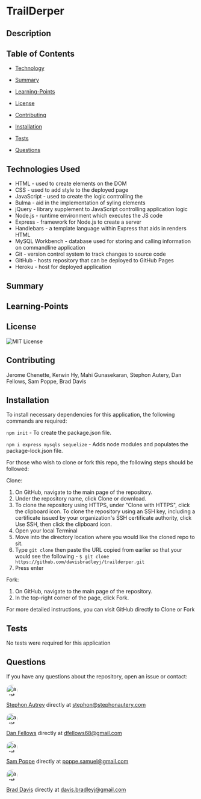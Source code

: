 # TrailDerper

## Description



## Table of Contents

  * [Technology](#Technology)

  * [Summary](#Summary)

  * [Learning-Points](#Learning-Points)
  
  * [License](#License)
  
  * [Contributing](#Contributing)
  
  * [Installation](#Installation)
  
  * [Tests](#Tests)
  
  * [Questions](#Questions)

## Technologies Used
- HTML - used to create elements on the DOM
- CSS - used to add style to the deployed page
- JavaScript - used to create the logic controlling the 
- Bulma - aid in the implementation of syling elements
- jQuery - library supplement to JavaScript controlling application logic
- Node.js - runtime environment which executes the JS code
- Express - framework for Node.js to create a server
- Handlebars - a template language within Express that aids in renders HTML
- MySQL Workbench - database used for storing and calling information on commandline application
- Git - version control system to track changes to source code
- GitHub - hosts repository that can be deployed to GitHub Pages
- Heroku - host for deployed application

## Summary


## Learning-Points



## License

![MIT License](https://img.shields.io/badge/license-MIT-blue.svg)

## Contributing

Jerome Chenette, Kerwin Hy, Mahi Gunasekaran, Stephon Autery, Dan Fellows, Sam Poppe, Brad Davis

## Installation

To install necessary dependencies for this application, the following commands are required:

`npm init` - To create the package.json file.

`npm i express mysqls sequelize` - Adds node modules and populates the package-lock.json file.

For those who wish to clone or fork this repo, the following steps should be followed:

Clone:
1) On GitHub, navigate to the main page of the repository.
2) Under the repository name, click Clone or download.
3) To clone the repository using HTTPS, under "Clone with HTTPS", click the clipboard icon. To clone the repository using an SSH key, including a certificate issued by your organization's SSH certificate authority, click Use SSH, then click the clipboard icon.
4) Open your local Terminal
5) Move into the directory location where you would like the cloned repo to sit.
6) Type `git clone` then paste the URL copied from earlier so that your would see the following - `$ git clone https://github.com/davisbradleyj/trailderper.git`
7) Press enter

Fork:
1) On GitHub, navigate to the main page of the repository.
2) In the top-right corner of the page, click Fork.

For more detailed instructions, you can visit GitHub directly to <a herf="https://help.github.com/en/github/creating-cloning-and-archiving-repositories/cloning-a-repository">Clone</a> or <a herf="https://help.github.com/en/github/getting-started-with-github/fork-a-repo">Fork</a>

## Tests

No tests were required for this application

## Questions

If you have any questions about the repository, open an issue or contact:

<img src="https://avatars1.githubusercontent.com/u/57854409?v=4" alt="avatar" style="border-radius: 16px" width="30">

[Stephon Autrey](https/api.github.com/users/stephonautery) directly at stephon@stephonautery.com

<img src="https://avatars1.githubusercontent.com/u/57814329?v=4" alt="avatar" style="border-radius: 16px" width="30">

[Dan Fellows](https://api.github.com/users/dfel08) directly at dfellows68@gmail.com

<img src="https://avatars1.githubusercontent.com/u/60407759?v=4" alt="avatar" style="border-radius: 16px" width="30">

[Sam Poppe](https://api.github.com/users/popsizzle) directly at poppe.samuel@gmail.com

<img src="https://avatars2.githubusercontent.com/u/61176147?v=4" alt="avatar" style="border-radius: 16px" width="30">

[Brad Davis](https://api.github.com/users/davisbradleyj) directly at davis.bradleyj@gmail.com

 

 

 

 